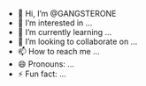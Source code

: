 - 👋 Hi, I’m @GANGSTERONE
- 👀 I’m interested in ...
- 🌱 I’m currently learning ...
- 💞️ I’m looking to collaborate on ...
- 📫 How to reach me ...
- 😄 Pronouns: ...
- ⚡ Fun fact: ...

<!---
GANGSTERONE/GANGSTERONE is a ✨ special ✨ repository because its `README.md` (this file) appears on your GitHub profile.
You can click the Preview link to take a look at your changes.
--->
